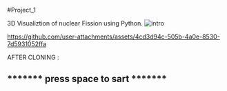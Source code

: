 #Project_1

3D Visualiztion of nuclear Fission using Python.
![intro](https://github.com/user-attachments/assets/b24ec2ab-9196-4e19-96eb-5ed4a18148f4)


https://github.com/user-attachments/assets/4cd3d94c-505b-4a0e-8530-7d5931052ffa



  
  
  AFTER CLONING : 
  
 *******  press space to sart  *******
   -------------------------------
